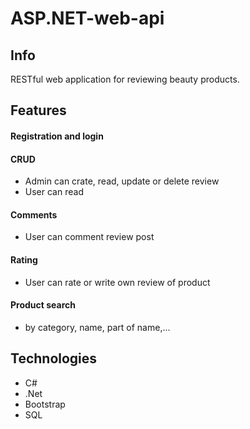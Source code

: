 # ASP.NET-web-api

## Info
RESTful web application for reviewing beauty products.

## Features 
#### Registration and login
#### CRUD 
* Admin can crate, read, update or delete review
* User can read
#### Comments
* User can comment review post
#### Rating
* User can rate or write own review of product 
#### Product search
* by category, name, part of name,...
 
## Technologies
* C#
* .Net
* Bootstrap
* SQL
